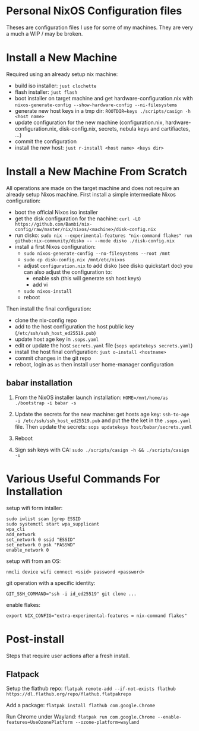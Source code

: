 # Personal NixOS Configuration files
Theses are configuration files I use for some of my machines.
They are very a much a WIP / may be broken.

# Install a New Machine
Required using an already setup nix machine:
- build iso installer: `just clochette`
- flash installer: `just flash`
- boot installer on target machine and get hardware-configuration.nix with `nixos-generate-config --show-hardware-config --ni-filesystems`
- generate new host keys in a tmp dir: `ROOTDIR=keys ./scripts/casign -h <host name>`
- update configuration for the new machine (configuration.nix, hardware-configuration.nix, disk-config.nix, secrets, nebula keys and cartifiactes, ...)
- commit the configuration
- install the new host: `just r-install <host name> <keys dir>`

# Install a New Machine From Scratch
All operations are made on the target machine and does not require an already setup Nixos machine.
First install a simple intermediate Nixos configuration:
- boot the official Nixos iso installer
- get the disk configuration for the nachine: `curl -LO https://github.com/Bambi/nix-config/raw/master/nix/nixos/<machine>/disk-config.nix`
- run disko: `sudo nix --experimental-features "nix-command flakes" run github:nix-community/disko -- --mode disko ./disk-config.nix`
- install a first Nixos configuration:
  - `sudo nixos-generate-config --no-filesystems --root /mnt`
  - `sudo cp disk-config.nix /mnt/etc/nixos`
  - adjust `configuration.nix` to add disko (see disko quickstart doc)
    you can also adjust the configuration to:
    - enable ssh (this will generate ssh host keys)
    - add vi
  - `sudo nixos-install`
  - reboot

Then install the final configuration:
- clone the nix-config repo
- add to the host configuration the host public key (`/etc/ssh/ssh_host_ed25519.pub`) 
- update host age key in `.sops.yaml`
- edit or update the host `secrets.yaml` file (`sops updatekeys secrets.yaml`)
- install the host final configuration: `just o-install <hostname>`
- commit changes in the git repo
- reboot, login as `as` then install user home-manager configuration

## babar installation

1. From the NixOS installer launch installation:
   `HOME=/mnt/home/as ./bootstrap -i babar -s`

2. Update the secrets for the new machine:
   get hosts age key: `ssh-to-age -i /etc/ssh/ssh_host_ed25519.pub` and
   put the the ket in the `.sops.yaml` file.
   Then update the secrets: `sops updatekeys host/babar/secrets.yaml`

3. Reboot

4. Sign ssh keys with CA:
   `sudo ./scripts/casign -h && ./scripts/casign -u`

# Various Useful Commands For Installation

setup wifi form intaller:
```
sudo iwlist scan |grep ESSID
sudo systemctl start wpa_supplicant
wpa_cli
add_network
set_network 0 ssid "ESSID"
set_network 0 psk "PASSWD"
enable_network 0
```

setup wifi from an OS:
```
nmcli device wifi connect <ssid> password <password>
```

git operation with a specific identity:
```
GIT_SSH_COMMAND="ssh -i id_ed25519" git clone ...
```

enable flakes:
```
export NIX_CONFIG="extra-experimental-features = nix-command flakes"
```

# Post-install
Steps that require user actions after a fresh install.

## Flatpack
Setup the flathub repo: `flatpak remote-add --if-not-exists flathub https://dl.flathub.org/repo/flathub.flatpakrepo`

Add a package: `flatpak install flathub com.google.Chrome`

Run Chrome under Wayland: `flatpak run com.google.Chrome --enable-features=UseOzonePlatform --ozone-platform=wayland`
